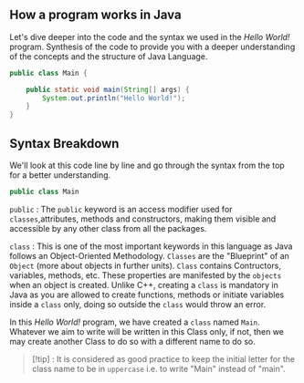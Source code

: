 ## How a program works in Java

Let's dive deeper into the code and the syntax we used in the *Hello World!* program. Synthesis of the code to provide you with a deeper understanding of the concepts and the structure of Java Language.

```java
public class Main {

    public static void main(String[] args) {
        System.out.println("Hello World!");
    }
}
```

## Syntax Breakdown
We'll look at this code line by line and go through the syntax from the top for a better understanding.

```java
public class Main
```

`public` : The `public` keyword is an access modifier used for `classes`,attributes, methods and constructors, making them visible and accessible by any other class from all the packages. 

`class` : This is one of the most important keywords in this language as Java follows an Object-Oriented Methodology. `Classes` are the "Blueprint" of an `Object` (more about objects in further units). `Class` contains Contructors, variables, methods, etc. These properties are manifested by the `objects` when an object is created. Unlike C++, creating a `class` is mandatory in Java as you are allowed to create functions, methods or initiate variables inside a `class` only, doing so outside the `class` would throw an error. 

In this *Hello World!* program, we have created a `class` named `Main`. Whatever we aim to write will be written in this Class only, if not, then we may create another Class to do so with a different name to do so.

> [!tip] : It is considered as good practice to keep the initial letter for the class name to be in `uppercase` i.e. to write "Main" instead of "main".
